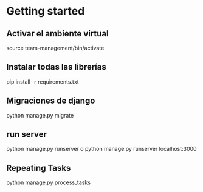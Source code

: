 # Getting started

## Activar el ambiente virtual

source team-management/bin/activate

## Instalar todas las librerías

pip install -r requirements.txt

## Migraciones de django

python manage.py migrate

## run server

python manage.py runserver o python manage.py runserver localhost:3000

## Repeating Tasks

python manage.py process_tasks
